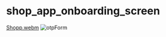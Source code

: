 # shop_app_onboarding_screen

[Shopp.webm](https://github.com/ElanurToptas/onboarding_screen/assets/129093031/d25e9cef-5466-4012-8af8-affc5270daf2)    ![otpForm](https://github.com/ElanurToptas/onboarding_screen/assets/129093031/a3815970-bc86-4775-aec0-a11f59bb6afc)
